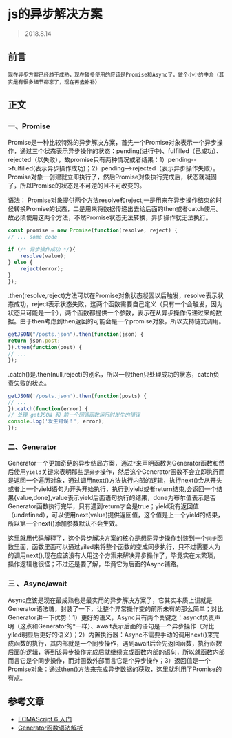 # js的异步解决方案
> 2018.8.14
## 前言
    现在异步方案已经趋于成熟，现在较多使用的应该是Promise和Async了，做个小小的中介（其实是有很多细节都忘了，现在再去补补）
## 正文

### 一、Promise

Promise是一种比较特殊的异步解决方案，首先一个Promise对象表示一个异步操作，通过三个状态表示异步操作的状态：pending(进行中)、fulfilled（已成功）、rejected（以失败），故promise只有两种情况或者结果：1）pending-->fulfilled(表示异步操作成功)；2）pending-->rejected（表示异步操作失败）。Promise对象一创建就立即执行了，然后Promise对象执行完成后，状态就凝固了，所以Promise的状态是不可逆的且不可改变的。

语法： Promise对象提供两个方法resolve和reject,一是用来在异步操作结束的时候转换Promise的状态，二是用来将数据传递出去给后面的then或者catch使用。故必须使用这两个方法，不然Promise状态无法转换，异步操作就无法执行。
```javascript
const promise = new Promise(function(resolve, reject) {
// ... some code

if (/* 异步操作成功 */){
    resolve(value);
} else {
    reject(error);
}
});
```
.then(resolve,reject)方法可以在Promise对象状态凝固以后触发，resolve表示状态成功，reject表示状态失败，这两个函数需要自己定义（只有一个会触发，因为状态只可能是一个），两个函数都提供一个参数，表示在从异步操作传递过来的数据。由于then考虑到then返回的可能会是一个promise对象，所以支持链式调用。
```javascript
getJSON("/posts.json").then(function(json) {
return json.post;
}).then(function(post) {
// ...
});
```
.catch()是.then(null,reject)的别名，所以一般then只处理成功的状态，catch负责失败的状态。
```javascript
getJSON('/posts.json').then(function(posts) {
// ...
}).catch(function(error) {
// 处理 getJSON 和 前一个回调函数运行时发生的错误
console.log('发生错误！', error);
});
```
### 二、Generator
Generator一个更加奇葩的异步结局方案，通过`*`来声明函数为Generator函数和然后使用`yield`关键来表明那些是`异步`操作，然后这个Generator函数不会立即执行而是返回一个遍历对象，通过调用next()方法执行内部的逻辑，执行next()会从开头或者上一个yield语句为开头开始执行，执行到yield或者return结束,会返回一个结果{value,done},value表示yield后面语句执行的结果，done为布尔值表示是否Generator函数执行完毕，只有遇到return才会是true；yield没有返回值（undefined），可以使用next(value)提供返回值，这个值是上一个yield的结果，所以第一个next()添加参数默认不会生效。

这里就用代码解释了，这个异步解决方案的核心是想将异步操作封装到一个`同步`函数里面，函数里面可以通过yiled来将整个函数的变成同步执行，只不过需要人为的调用next(),现在应该没有人用这个方案来解决异步操作了，毕竟实在太繁琐，操作逻辑也很怪；不过还是要了解，毕竟它为后面的Async铺路。

### 三 、Async/await

Async应该是现在最成熟也是最实用的异步解决方案了，它其实本质上讲就是Generator语法糖，封装了一下，让整个异常操作变的前所未有的那么简单；对比Generator讲一下优势：1）更好的语义，Async只有两个关键之：asyncf负责声明（这点和Generator的*一样）、await表示后面的语句是一个异步操作（对比yiled明显后更好的语义）；2）内置执行器：Async不需要手动的调用next()来完成函数的执行，其内部就是一个同步操作，遇到await后会先返回函数，执行函数后面的逻辑，等到该异步操作完成后就继续完成函数内部的语句，所以就函数内部而言它是个同步操作，而对函数外部而言它是个异步操作；3）返回值是一个Promise对象：通过then()方法来完成异步数据的获取，这里就利用了Promise的有点。

## 参考文章
- [ECMAScript 6 入门](http://es6.ruanyifeng.com/)
- [Generator函数语法解析](https://juejin.im/post/5a6db41351882573351a8d72)